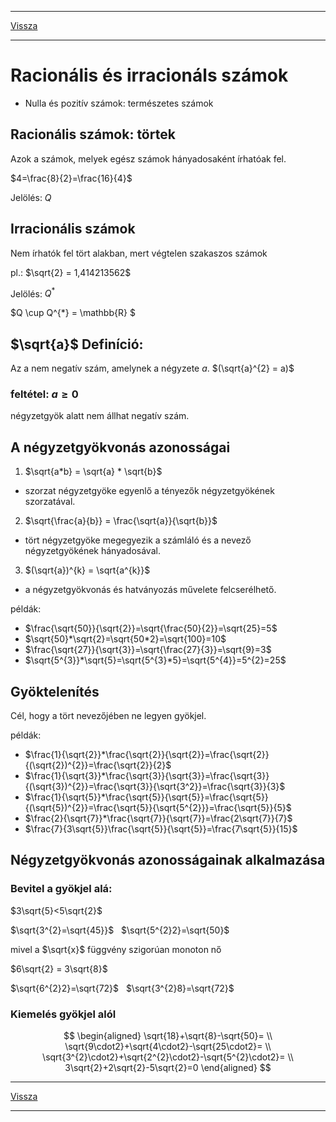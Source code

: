 
---

[Vissza](../matematika.md)

---

# Racionális és irracionáls számok
- Nulla és pozitív számok: természetes számok
## Racionális számok: törtek
>
Azok a számok, melyek egész számok hányadosaként írhatóak fel.
>
$4=\frac{8}{2}=\frac{16}{4}$
>
Jelölés: $Q$
## Irracionális számok
Nem írhatók fel tört alakban, mert végtelen szakaszos számok
>
pl.: $\sqrt{2} = 1,414213562$
>
Jelölés: $Q^{*}$
>
>
$Q \cup Q^{*} = \mathbb{R} $
>
## $\sqrt{a}$ Definíció:
Az a nem negatív szám, amelynek a négyzete $a$. $(\sqrt{a}^{2} = a)$
>
### feltétel: $a \geq 0$
négyzetgyök alatt nem állhat negatív szám.
## A négyzetgyökvonás azonosságai
1. $\sqrt{a*b} = \sqrt{a} * \sqrt{b}$
- szorzat négyzetgyöke egyenlő a tényezők négyzetgyökének szorzatával.
2. $\sqrt{\frac{a}{b}} = \frac{\sqrt{a}}{\sqrt{b}}$
- tört négyzetgyöke megegyezik a számláló és a nevező négyzetgyökének hányadosával.
3. $(\sqrt{a})^{k} = \sqrt{a^{k}}$
- a négyzetgyökvonás és hatványozás művelete felcserélhető.
>
példák:
- $\frac{\sqrt{50}}{\sqrt{2}}=\sqrt{\frac{50}{2}}=\sqrt{25}=5$
- $\sqrt{50}*\sqrt{2}=\sqrt{50*2}=\sqrt{100}=10$
- $\frac{\sqrt{27}}{\sqrt{3}}=\sqrt{\frac{27}{3}}=\sqrt{9}=3$
- $\sqrt{5^{3}}*\sqrt{5}=\sqrt{5^{3}*5}=\sqrt{5^{4}}=5^{2}=25$
## Gyöktelenítés
Cél, hogy a tört nevezőjében ne legyen gyökjel.
>
példák:
- $\frac{1}{\sqrt{2}}*\frac{\sqrt{2}}{\sqrt{2}}=\frac{\sqrt{2}}{(\sqrt{2})^{2}}=\frac{\sqrt{2}}{2}$
- $\frac{1}{\sqrt{3}}*\frac{\sqrt{3}}{\sqrt{3}}=\frac{\sqrt{3}}{(\sqrt{3})^{2}}=\frac{\sqrt{3}}{\sqrt{3^2}}=\frac{\sqrt{3}}{3}$
- $\frac{1}{\sqrt{5}}*\frac{\sqrt{5}}{\sqrt{5}}=\frac{\sqrt{5}}{(\sqrt{5})^{2}}=\frac{\sqrt{5}}{\sqrt{5^{2}}}=\frac{\sqrt{5}}{5}$
- $\frac{2}{\sqrt{7}}*\frac{\sqrt{7}}{\sqrt{7}}=\frac{2\sqrt{7}}{7}$
- $\frac{7}{3\sqrt{5}}\frac{\sqrt{5}}{\sqrt{5}}=\frac{7\sqrt{5}}{15}$
## Négyzetgyökvonás azonosságainak alkalmazása
### Bevitel a gyökjel alá:
$3\sqrt{5}<5\sqrt{2}$
>
$\sqrt{3^{2}=\sqrt{45}}$&nbsp;&nbsp;&nbsp;$\sqrt{5^{2}2}=\sqrt{50}$
>
mivel a $\sqrt{x}$ függvény szigorúan monoton nő
>
>
$6\sqrt{2} = 3\sqrt{8}$
>
$\sqrt{6^{2}2}=\sqrt{72}$&nbsp;&nbsp;&nbsp;$\sqrt{3^{2}8}=\sqrt{72}$
### Kiemelés gyökjel alól
$$
\begin{aligned}
\sqrt{18}+\sqrt{8}-\sqrt{50}= \\
\sqrt{9\cdot2}+\sqrt{4\cdot2}-\sqrt{25\cdot2}= \\
\sqrt{3^{2}\cdot2}+\sqrt{2^{2}\cdot2}-\sqrt{5^{2}\cdot2}= \\
3\sqrt{2}+2\sqrt{2}-5\sqrt{2}=0
\end{aligned}
$$

---

[Vissza](../matematika.md)

---